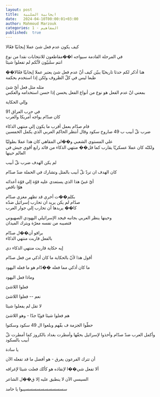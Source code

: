 ```yaml
---
layout: post
title:  ايجابية السلبية
date:   2024-04-10T00:00:01+03:00
author: Mahmoud Marzouk
categories: 1 - المفاهيم
published:  true
---
```

كيف يكون عدم فعل شئ عملا إيجابيّا فعّالا

في المرحلة القادمة سيواجه ا��مقاطعون للانتخابات نقدا من نوع\
انتم سلبيّون لأنّكم لم تفعلوا شيئا

��هنا أذكر لكم حدثا تاريخيّا يبيّن كيف أنّ عدم فعل شئ يعتبر عملا إيجابيّا
فعّالا\
طبعا ليس في كلّ الظروف ولكن إذا استخدم بحكمة

مثله مثل فعل أيّ شئ\
بمعني انّ عدم الفعل هو نوع من أنواع الفعل يحسن إذا حسن استخدامه
والعكس

وإلي الحكاية

في حرب العراق 91\
كان صدّام يواجه أمريكا والعرب

قام صدّام بعمل أقرب ما يكون إلي منتهي الذكاء\
ضرب تلّ أبيب ب 49 صاروخ سكود وقال أنتظر الحاكم العربي الذي يكمل
الخمسين

علي المستوي الشعبي و��لي المقاهي كان هذا عملا بطوليّا\
ولكنّه كان عملا عسكريّا يقارب كما قل�� منتهي الذكاء من قائد رابع أقوي جيش
في العالم حينها

لم يكن الهدف ضرب تلّ أبيب

كان الهدف ان تردّ تلّ أبيب بالمثل وتشارك في الحملة ضدّ صدّام

أيّ غبيّ هذا الذي يستعدي عليه قوّة إلي قوّة أعدائه\
هوّا ناقص

بكلم��ت أخري قد تظهر مغزي صدّام\
صدّام لم يكن يريد ان تحارب إسرائيل ضدّه\
كا�� يريدها أن تحارب إلي جوار العرب

وحينها ينظر العربي بجانبه فيجد الإسرائيلي اليهودي الصهيوني\
فتصيبه من نفسه معرّة ويترك الميدان

برافو أن��ل صدّام\
بالفعل قاربت منتهي الذكاء

إيه حكاية قاربت منتهي الذكاء دي

أقول هذا لأنّ بالحكاية ما كان أذكي من فعل صدّام

ما كان أذكي مما فعله ��دّام هو ما فعله اليهود

وماذا فعل اليهود

فعلوا اللاشئ

نعم \-- فعلوا اللاشئ

لا تقل لم يفعلوا شيئا

هم فعلوا شيئا قويّا جدّا - وهو اللاشئ

حطّوا الجزمة ف بقّهم وبلعوا ال 49 سكود وسكتوا

وأكمل العرب ضدّ صدّام وأخذوا لإسرائيل بحقّها وأمطرت بغداد بالكروز كما
أمطرت تلّ أبيب بالسكود

يا سادة

أن تترك الفرعون يغرق - هو أفضل ما قد تفعله الآن

ألا تفعل شي��ا لإنقاذه هو كأنّك فعلت شيئا لإغراقه

السيسي الآن لا ينطبق عليه إلا ق��ل الشاعر

سسسسسسسسسسسيبوا يا حامد
